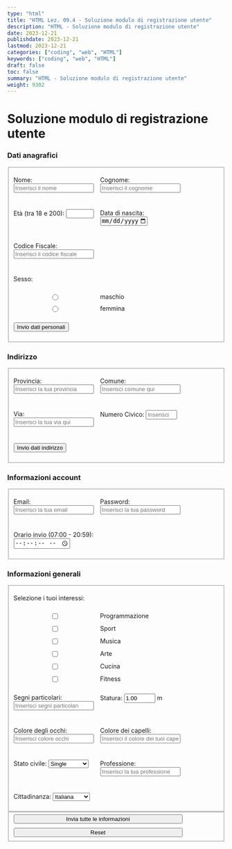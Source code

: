 ```yaml
---
type: "html"
title: "HTML Lez. 09.4 - Soluzione modulo di registrazione utente"
description: "HTML - Soluzione modulo di registrazione utente"
date: 2023-12-21
publishdate: 2023-12-21
lastmod: 2023-12-21
categories: ["coding", "web", "HTML"]
keywords: ["coding", "web", "HTML"]
draft: false
toc: false
summary: "HTML - Soluzione modulo di registrazione utente"
weight: 9302
---
```


# Soluzione modulo di registrazione utente

<!-- markdownlint-disable MD036 MD033 -->

<style>
  form fieldset {
    display: grid;
    grid-template-columns: 40% 40%;
    gap: 10px;
  }

  form button {
    grid-column: 1 / 3;
  }
</style>

<form action="www.server.com/login">
  
  <h3>Dati anagrafici</h3>

  <fieldset>

  <!-- Nome (obbligatorio) -->
  <label for="nome">Nome:</label>
  <input id="nome" name="nome" required autocomplete="given-name" placeholder="Inserisci il nome">

  <!-- Cognome (obbligatorio) -->
  <label for="cognome">Cognome:</label>
  <input id="cognome" name="cognome" required autocomplete="family-name" placeholder="Inserisci il cognome">

  <!-- Età (tra 18 e 200)-->
  <label for="eta">Età (tra 18 e 200):</label>
  <input id="eta" type="number" name="age" min="18" max="200" step="1" inputmode="numeric">

  <!-- Data di nascita (obbligatorio, dal 1960-01-01 e 2030-12-31)-->
  <label for="datanascita">Data di nascita:</label>
  <input id="datanascita" type="date" name="birthdate" required min="1960-01-01" max="2030-12-31" step="1" autocomplete="bday">

  <!-- Codice fiscale (obbligatorio, 16 caratteri) -->
  <label for="codicefiscale">Codice Fiscale:</label>
  <input id="codicefiscale" name="fiscalcode" required placeholder="Inserisci il codice fiscale" minlength="16" maxlength="16">

  <!-- Nel caso del tipo radio l'attributo required può essere aggiunto a uno qualsiasi delle scelte, perché tutte le scelte radio hanno lo stesso nome e sono considerati come un gruppo. Viene quindi impostata l'obbligatorietà per tutti.-->

  <div></div>

  <!-- Sesso (obbligatorio, scelta singola) -->
  <label>Sesso: </label>
  <div></div>

  <input type="radio" id="maschio" name="sesso" value="maschio" required>
  <label for="maschio">maschio</label>
  <input type="radio" id="femmina" name="sesso" value="femmina" required>
  <label for="femmina">femmina</label>

  <!--Pulsante di invio  (con azione "formaction" per invio dati personali) -->
  <button type="submit" formaction="www.server.com/personal_data">Invio dati personali</button>
  
  </fieldset>
  
  <!-- Informazioni residenza -->

  <h3>Indirizzo</h3>

  <fieldset>

  <!--Provincia (obbligatorio, con lista suggerimenti) -->
  <label for="provincia">Provincia:</label>
  <input list="province" id="provincia" name="provincia" required placeholder="Inserisci la tua provincia">
  
  <!-- lista suggerimenti per le province -->
  <datalist id="province">
    <option value="Napoli">
    <option value="Salerno">
    <option value="Avellino">
    <option value="Benevento">
    <option value="Caserta">
    <option value="Roma">
    <option value="Milano">
    <option value="Torino">
    <option value="Bologna">
    <option value="Firenze">
    <option value="Palermo">
    <!-- ... -->
  </datalist>

  <!-- Comuni (obbligatorio, con lista suggerimenti) -->
  <label for="comune">Comune:</label>
  <input list="comuni" id="comune" name="comune" required placeholder="Inserisci comune qui">

  <datalist id="comuni">
    <!-- lista comuni che verranno suggeriti all'utente durante l'inserimento -->
    <option value="Cesa">
    <option value="Sant'Antimo">
    <option value="Sant'Arpino">
    <option value="Aversa">
    <option value="Marcianise">
    <option value="Frattamaggiore">
    <option value="Frattaminore">
    <option value="Teverola">
    <option value="Gricignano d'Aversa">
    <option value="Succivo">
    <!-- ... -->
  </datalist>

  <!-- Via -->
  <label for="via">Via:</label>
  <input id="via" name="via" placeholder="Inserisci la tua via qui">

  <!-- Numero Civico -->
  <label for="civicNumber">Numero Civico:</label>
  <input id="civicNumber" type="number" name="numeroCivico" required min="1" max="1000" placeholder="Inserisci il numero civico" inputmode="numeric">

  <!-- pulsante di invio  (con azione "formaction" per invio dati indirizzo)-->
  <button type="submit" formaction="www.server.com/address_information">Invio dati indirizzo</button>

  </fieldset>

  <!-- Informazioni account -->
  <h3>Informazioni account</h3>

  <fieldset>

  <label for="email">Email:</label>
  <input id="email" type="email" name="email" autocomplete="email" required placeholder="Inserisci la tua email">

  <label for="password">Password:</label>
  <input id="password" type="password" name="password" required autocomplete="current-password" placeholder="Inserisci la tua password">

  <label for="oraInvio">Orario invio (07:00 - 20:59):</label>
  <input id="oraInvio" type="time" name="oraInvio" min="07:00:00" max="20:59:59" step="1">

  </fieldset>
  
  <!-- Informazioni generali -->
  <h3>Informazioni generali</h3>

  <fieldset>
  
  <label>Selezione i tuoi interessi:</label>

  <div></div>

  <input type="checkbox" id="coding" name="interest" value="programmazione">
  <label for="coding">Programmazione</label>

  <input type="checkbox" id="sport" name="interest" value="sport">
  <label for="sport">Sport</label>

  <input type="checkbox" id="musica" name="interest" value="musica">
  <label for="musica">Musica</label>

  <input type="checkbox" id="arte" name="interest" value="arte">
  <label for="arte">Arte</label>

  <input type="checkbox" id="cucina" name="interest" value="cucina">
  <label for="cucina">Cucina</label>

  <input type="checkbox" id="fitness" name="interest" value="fitness">
  <label for="fitness">Fitness</label>
  
  <label for="segno">Segni particolari:</label>
  <input id="segno" name="segno" placeholder="Inserisci segni particolari">

  <label for="statura">Statura:</label>
  <input id="statura" type="number" name="statura" min="1.00" max="2.50" step="0.1" value="1.00" placeholder="Inserisci la tua statura" inputmode="decimal"> <label for="statura">m</label>

  <label for="occhi">Colore degli occhi:</label>
  <input id="occhi" name="occhi" placeholder="Inserisci colore occhi">

  <label for="capelli">Colore dei capelli:</label>
  <input id="capelli" name="capelli" placeholder="Inserisci il colore dei tuoi capelli">
  
  <label for="stato_civile">Stato civile:</label>
  <select id="stato_civile" name="stato_civile">
    <option value="single">Single</option>
    <option value="sposato">Sposato/a</option>
    <option value="divorziato">Divorziato/a</option>
    <option value="vedovo">Vedovo/a</option>
  </select>

  <label for="professione">Professione:</label>
  <input id="professione" name="professione" placeholder="Inserisci la tua professione">

  <!-- principali cittadinanze-->
  <label for="cittadinanza">Cittadinanza:</label>
  <select id="cittadinanza" name="cittadinanza">
    <option value="italiana">Italiana</option>
    <option value="francese">Francese</option>
    <option value="tedesca">Tedesca</option>
    <option value="spagnola">Spagnola</option>
    <option value="inglese">Inglese</option>
    <option value="americana">Americana</option>
  </select>

  </fieldset>
  
  <fieldset>
    <button type="submit" formaction="www.server.com/all">Invia tutte le informazioni</button>
    <button type="reset">Reset</button>
   </fieldset>
</form>

<!-- markdownlint-enable MD033 MD036 -->
